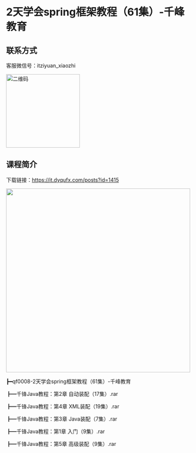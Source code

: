 # 2天学会spring框架教程（61集）-千峰教育

## 联系方式

客服微信号：itziyuan_xiaozhi

<img src="https://ziyuanyun.oss-cn-guangzhou.aliyuncs.com/common/20240614073449/666b82192834a.jpg" width="200" height="200" alt="二维码">

## 课程简介

下载链接：https://it.dyqufx.com/posts?id=1415

<img src="https://ziyuanyun.oss-cn-guangzhou.aliyuncs.com/yun/20240515153930/664466b24558c.jpg" width="500" alt="">

  ┣━qf0008-2天学会spring框架教程（61集）-千峰教育

 ┣━千锋Java教程：第2章 自动装配（17集）.rar

 ┣━千锋Java教程：第4章 XML装配（19集）.rar

 ┣━千锋Java教程：第3章 Java装配（7集）.rar

 ┣━千锋Java教程：第1章 入门（9集）.rar

 ┣━千锋Java教程：第5章 高级装配（9集）.rar

  